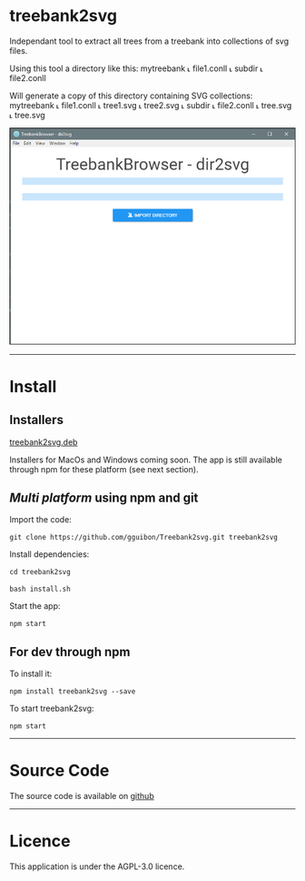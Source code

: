 # treebank2svg

Independant tool to extract all trees from a treebank into collections of svg files.

Using this tool a directory like this:
mytreebank
 ˪ file1.conll
 ˪ subdir
    ˪ file2.conll

Will generate a copy of this directory containing SVG collections:
mytreebank
 ˪ file1.conll
 	˪ tree1.svg
 	˪ tree2.svg
 ˪ subdir
    ˪ file2.conll
    	˪ tree.svg
    	˪ tree.svg


![homescreen](https://github.com/gguibon/Treebank2svg/blob/master/img/homescreen.PNG "treebank2svg")

---

# Install 

## Installers

[treebank2svg.deb](https://github.com/gguibon/Treebank2svg/releases/download/0.1.2/treebank2svg.deb)

Installers for MacOs and Windows coming soon. The app is still available through npm for these platform (see next section).

## *Multi platform* using npm and git

Import the code:
```
git clone https://github.com/gguibon/Treebank2svg.git treebank2svg
```

Install dependencies:
```
cd treebank2svg
```
```
bash install.sh
```

Start the app:
```
npm start
```

## For dev through npm

To install it:
```
npm install treebank2svg --save
```
To start treebank2svg:
```
npm start
```
---

# Source Code
The source code is available on [github](https://github.com/gguibon/Treebank2svg)

---

# Licence
This application is under the AGPL-3.0 licence.